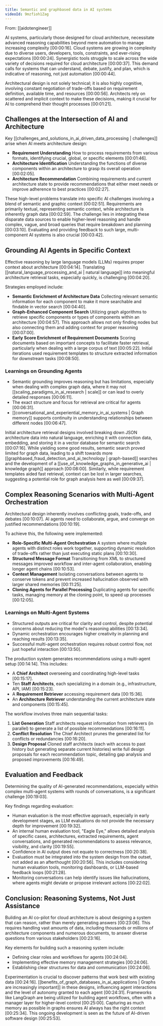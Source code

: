 ```yaml
---
title: Semantic and graphbased data in AI systems
videoId: 9mzfioh1Zag
---
```


From: [[aidotengineer]] <br/> 

AI systems, particularly those designed for cloud architecture, necessitate advanced reasoning capabilities beyond mere automation to manage increasing complexity <a class="yt-timestamp" data-t="00:00:16">[00:00:16]</a>. Cloud systems are growing in complexity due to diverse users, developers, tools, constraints, and ever-rising expectations <a class="yt-timestamp" data-t="00:00:24">[00:00:24]</a>. Synergistic tools struggle to scale across the wide variety of decisions required for cloud architecture <a class="yt-timestamp" data-t="00:00:37">[00:00:37]</a>. This demand calls for systems that can understand, debate, justify, and plan, which is indicative of reasoning, not just automation <a class="yt-timestamp" data-t="00:00:44">[00:00:44]</a>.

Architectural design is not solely technical; it is also highly cognitive, involving constant negotiation of trade-offs based on requirement definition, available time, and resources <a class="yt-timestamp" data-t="00:00:56">[00:00:56]</a>. Architects rely on scattered and implicit context to make these decisions, making it crucial for AI to comprehend their thought processes <a class="yt-timestamp" data-t="00:01:21">[00:01:21]</a>.

## Challenges at the Intersection of AI and Architecture

Key [[challenges_and_solutions_in_ai_driven_data_processing | challenges]] arise when AI meets architecture design:
*   **Requirement Understanding** How to process requirements from various formats, identifying crucial, global, or specific elements <a class="yt-timestamp" data-t="00:01:46">[00:01:46]</a>.
*   **Architecture Identification** Understanding the functions of diverse components within an architecture to grasp its overall operation <a class="yt-timestamp" data-t="00:02:05">[00:02:05]</a>.
*   **Architecture Recommendation** Combining requirements and current architecture state to provide recommendations that either meet needs or improve adherence to best practices <a class="yt-timestamp" data-t="00:02:27">[00:02:27]</a>.

These high-level problems translate into specific AI challenges involving a blend of semantic and graphic context <a class="yt-timestamp" data-t="00:02:51">[00:02:51]</a>. Requirements are primarily textual, representing semantic context, while architecture is inherently graph data <a class="yt-timestamp" data-t="00:02:59">[00:02:59]</a>. The challenge lies in integrating these disparate data sources to enable higher-level reasoning and handle complex, vague, and broad queries that require breakdown and planning <a class="yt-timestamp" data-t="00:03:10">[00:03:10]</a>. Evaluating and providing feedback to such large, multi-component AI systems is also crucial <a class="yt-timestamp" data-t="00:03:42">[00:03:42]</a>.

## Grounding AI Agents in Specific Context

Effective reasoning by large language models (LLMs) requires proper context about architecture <a class="yt-timestamp" data-t="00:04:14">[00:04:14]</a>. Translating [[natural_language_processing_and_ai | natural language]] into meaningful architecture retrieval tasks, especially quickly, is challenging <a class="yt-timestamp" data-t="00:04:20">[00:04:20]</a>.

Strategies employed include:
*   **Semantic Enrichment of Architecture Data** Collecting relevant semantic information for each component to make it more searchable and findable in vector search <a class="yt-timestamp" data-t="00:04:40">[00:04:40]</a>.
*   **Graph-Enhanced Component Search** Utilizing graph algorithms to retrieve specific components or types of components within an architecture <a class="yt-timestamp" data-t="00:04:57">[00:04:57]</a>. This approach allows not only finding nodes but also connecting them and adding context for proper reasoning <a class="yt-timestamp" data-t="00:07:00">[00:07:00]</a>.
*   **Early Score Enrichment of Requirement Documents** Scoring documents based on important concepts to facilitate faster retrieval, particularly when dealing with a large corpus of text <a class="yt-timestamp" data-t="00:05:22">[00:05:22]</a>. Initial iterations used requirement templates to structure extracted information for downstream tasks <a class="yt-timestamp" data-t="00:08:50">[00:08:50]</a>.

### Learnings on Grounding Agents
*   Semantic grounding improves reasoning but has limitations, especially when dealing with complex graph data, where it may not [[scaling_paradigms_in_ai_research | scale]] or can lead to overly detailed responses <a class="yt-timestamp" data-t="00:06:11">[00:06:11]</a>.
*   The exact structure and focus for retrieval are critical for agents <a class="yt-timestamp" data-t="00:06:31">[00:06:31]</a>.
*   [[conversational_and_experiential_memory_in_ai_systems | Graph memory]] supports continuity in understanding relationships between different nodes <a class="yt-timestamp" data-t="00:06:47">[00:06:47]</a>.

Initial architecture retrieval designs involved breaking down JSON architecture data into natural language, enriching it with connection data, embedding, and storing it in a vector database for semantic search <a class="yt-timestamp" data-t="00:07:16">[00:07:16]</a>. While yielding some good results, semantic search proved limited for graph data, leading to a shift towards more [[graphbased_fraud_detection_and_ai_technology | graph-based]] searches and the development of a [[use_of_knowledge_graphs_in_generative_ai | knowledge graph]] approach <a class="yt-timestamp" data-t="00:08:00">[00:08:00]</a>. Similarly, while requirement templates aided fast retrieval, context can be lost in larger searches, suggesting a potential role for graph analysis here as well <a class="yt-timestamp" data-t="00:09:37">[00:09:37]</a>.

## Complex Reasoning Scenarios with Multi-Agent Orchestration

Architectural design inherently involves conflicting goals, trade-offs, and debates <a class="yt-timestamp" data-t="00:10:07">[00:10:07]</a>. AI agents need to collaborate, argue, and converge on justified recommendations <a class="yt-timestamp" data-t="00:10:19">[00:10:19]</a>.

To achieve this, the following were implemented:
*   **Role-Specific Multi-Agent Orchestration** A system where multiple agents with distinct roles work together, supporting dynamic resolution of trade-offs rather than just executing static plans <a class="yt-timestamp" data-t="00:10:30">[00:10:30]</a>.
*   **Structured Message Format** Transitioning from XML to structured messages improved workflow and inter-agent collaboration, enabling longer agent chains <a class="yt-timestamp" data-t="00:10:53">[00:10:53]</a>.
*   **Context Management** Isolating conversations between agents to conserve tokens and prevent increased hallucination observed with larger shared memories <a class="yt-timestamp" data-t="00:11:25">[00:11:25]</a>.
*   **Cloning Agents for Parallel Processing** Duplicating agents for specific tasks, managing memory at the cloning point, to speed up processes <a class="yt-timestamp" data-t="00:12:05">[00:12:05]</a>.

### Learnings on Multi-Agent Systems
*   Structured outputs are critical for clarity and control, despite potential concerns about reducing the model's reasoning abilities <a class="yt-timestamp" data-t="00:13:34">[00:13:34]</a>.
*   Dynamic orchestration encourages higher creativity in planning and reaching results <a class="yt-timestamp" data-t="00:13:35">[00:13:35]</a>.
*   Successful multi-agent orchestration requires robust control flow, not just hopeful interaction <a class="yt-timestamp" data-t="00:13:50">[00:13:50]</a>.

The production system generates recommendations using a multi-agent setup <a class="yt-timestamp" data-t="00:14:14">[00:14:14]</a>. This includes:
*   A **Chief Architect** overseeing and coordinating high-level tasks <a class="yt-timestamp" data-t="00:15:17">[00:15:17]</a>.
*   Ten **Staff Architects**, each specializing in a domain (e.g., infrastructure, API, IAM) <a class="yt-timestamp" data-t="00:15:23">[00:15:23]</a>.
*   A **Requirement Retriever** accessing requirement data <a class="yt-timestamp" data-t="00:15:36">[00:15:36]</a>.
*   An **Architecture Retriever** understanding the current architecture state and components <a class="yt-timestamp" data-t="00:15:45">[00:15:45]</a>.

The workflow involves three main sequential tasks:
1.  **List Generation** Staff architects request information from retrievers (in parallel) to generate a list of possible recommendations <a class="yt-timestamp" data-t="00:16:11">[00:16:11]</a>.
2.  **Conflict Resolution** The Chief Architect prunes the generated list for conflicts or redundancies <a class="yt-timestamp" data-t="00:16:20">[00:16:20]</a>.
3.  **Design Proposal** Cloned staff architects (each with access to past history but generating separate current histories) write full design proposals for each recommendation topic, detailing gap analysis and proposed improvements <a class="yt-timestamp" data-t="00:16:49">[00:16:49]</a>.

## Evaluation and Feedback

Determining the quality of AI-generated recommendations, especially within complex multi-agent systems with rounds of conversations, is a significant challenge <a class="yt-timestamp" data-t="00:19:03">[00:19:03]</a>.

Key findings regarding evaluation:
*   Human evaluation is the most effective approach, especially in early development stages, as LLM evaluations do not provide the necessary depth for improvement <a class="yt-timestamp" data-t="00:19:32">[00:19:32]</a>.
*   An internal human evaluation tool, "Eagle Eye," allows detailed analysis of specific cases, architectures, extracted requirements, agent conversations, and generated recommendations to assess relevance, visibility, and clarity <a class="yt-timestamp" data-t="00:19:55">[00:19:55]</a>.
*   Confidence in AI output does not equate to correctness <a class="yt-timestamp" data-t="00:20:38">[00:20:38]</a>.
*   Evaluation must be integrated into the system design from the outset, not added as an afterthought <a class="yt-timestamp" data-t="00:20:56">[00:20:56]</a>. This includes considering human evaluation tools, monitoring dashboards, or LLM-based feedback loops <a class="yt-timestamp" data-t="00:21:28">[00:21:28]</a>.
*   Monitoring conversations can help identify issues like hallucinations, where agents might deviate or propose irrelevant actions <a class="yt-timestamp" data-t="00:22:02">[00:22:02]</a>.

## Conclusion: Reasoning Systems, Not Just Assistance

Building an AI co-pilot for cloud architecture is about designing a system that can reason, rather than merely generating answers <a class="yt-timestamp" data-t="00:23:06">[00:23:06]</a>. This requires handling vast amounts of data, including thousands or millions of architecture components and numerous documents, to answer diverse questions from various stakeholders <a class="yt-timestamp" data-t="00:23:16">[00:23:16]</a>.

Key elements for building such a reasoning system include:
*   Defining clear roles and workflows for agents <a class="yt-timestamp" data-t="00:24:04">[00:24:04]</a>.
*   Implementing effective memory management strategies <a class="yt-timestamp" data-t="00:24:06">[00:24:06]</a>.
*   Establishing clear structures for data and communication <a class="yt-timestamp" data-t="00:24:06">[00:24:06]</a>.

Experimentation is crucial to discover patterns that work best with existing data <a class="yt-timestamp" data-t="00:24:16">[00:24:16]</a>. [[benefits_of_graph_databases_in_ai_applications | Graphs are increasingly important]] in these designs, influencing agent interactions and the level of autonomy granted to each agent <a class="yt-timestamp" data-t="00:24:31">[00:24:31]</a>. Frameworks like LangGraph are being utilized for building agent workflows, often with a manager layer for higher-level control <a class="yt-timestamp" data-t="00:25:00">[00:25:00]</a>. Capturing as much memory as possible in graphs ensures AI always has the right context <a class="yt-timestamp" data-t="00:25:34">[00:25:34]</a>. This ongoing development is seen as the future of AI-driven software design <a class="yt-timestamp" data-t="00:25:53">[00:25:53]</a>.